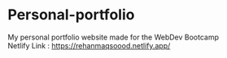 # Personal-portfolio
My personal portfolio website made for the WebDev Bootcamp <br>
Netlify Link : https://rehanmaqsoood.netlify.app/
